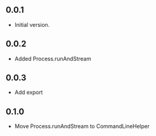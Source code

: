 ## 0.0.1

- Initial version.

## 0.0.2
- Added Process.runAndStream

## 0.0.3
- Add export

## 0.1.0
- Move Process.runAndStream to CommandLineHelper